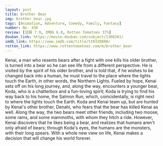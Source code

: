 ```yaml
---
layout: post 
title: Brother Bear
img: brother_bear.jpg
tags: [Animation, Adventure, Comedy, Family, Fantasy]
number: No. 436
review: [豆瓣 7.9, IMDb 6.8, Rotten Tomatoes 37%]
douban_link: https://movie.douban.com/subject/1308281/
imdb_link: https://www.imdb.com/title/tt0328880/
rotten_link: https://www.rottentomatoes.com/m/brother_bear
---
```


Kenai, a man who resents bears after a fight with one kills his older brother, is turned into a bear so he can see life from a different perspective. He is visited by the spirit of his older brother, and is told that, if he wishes to be changed back into a human, he must travel to the place where the lights touch the Earth, in other words, the Northern Lights. Fueled by hope, Kenai sets off on his long journey, and, along the way, encounters a younger bear, Koda, who is a chatterbox and a fun-loving spirit; Koda is trying to find his way back to his home, the Salmon Run, which, coincidentally, is right next to where the lights touch the Earth. Koda and Kenai team up, but are hunted by Kenai's other brother, Denahi, who fears that the bear has killed Kenai as well. Along the way, the two bears meet other friends, including two moose, some rams, and some mammoths, with whom they hitch a ride. However, Kenai discovers that he likes being a bear, and realizes that humans aren't only afraid of bears; through Koda's eyes, the humans are the monsters, with their long spears. With a whole new view on life, Kenai makes a decision that will change his world forever.